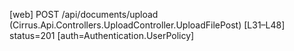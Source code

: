 [web] POST /api/documents/upload  (Cirrus.Api.Controllers.UploadController.UploadFilePost)  [L31–L48] status=201 [auth=Authentication.UserPolicy]

